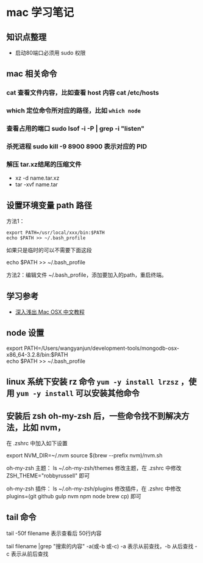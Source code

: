 # mac 学习笔记

## 知识点整理

* 启动80端口必须用 sudo 权限

## mac 相关命令

### cat 查看文件内容，比如查看 host 内容  cat /etc/hosts
### which 定位命令所对应的路径，比如 `which node`
### 查看占用的端口 sudo lsof -i -P | grep -i "listen"
### 杀死进程 sudo kill -9 8900       8900 表示对应的 PID

### 解压 tar.xz结尾的压缩文件

* xz -d name.tar.xz
* tar -xvf name.tar

## 设置环境变量 path 路径

方法1：

```
export PATH=/usr/local/xxx/bin:$PATH  
echo $PATH >> ~/.bash_profile  
```
如果只是临时的可以不需要下面这段

echo $PATH >> ~/.bash_profile  

方法2：编辑文件 ~/.bash_profile，添加要加入的path，重启终端。  


## 学习参考

* [深入浅出 Mac OSX 中文教程](http://list.youku.com/albumlist/show?id=18654878&ascending=1&page=1)

## node 设置
export PATH=/Users/wangyanjun/development-tools/mongodb-osx-x86_64-3.2.8/bin:$PATH  
echo $PATH >> ~/.bash_profile

## linux 系统下安装 rz 命令 `yum -y install lrzsz` ，使用 `yum -y install` 可以安装其他命令

## 安装后 zsh oh-my-zsh 后，一些命令找不到解决方法，比如 nvm，

在 .zshrc 中加入如下设置

export NVM_DIR=~/.nvm
source $(brew --prefix nvm)/nvm.sh

oh-my-zsh 主题：  ls ~/.oh-my-zsh/themes 修改主题，在 .zshrc 中修改 ZSH_THEME="robbyrussell" 即可

oh-my-zsh 插件：  ls ~/.oh-my-zsh/plugins 修改插件，在 .zshrc 中修改 plugins=(git github gulp nvm npm node brew cp) 即可

## tail 命令

tail -50f filename 表示查看后 50行内容

tail filename |grep "搜索的内容" -a(或-b 或-c)   -a 表示从前查找，-b 从后查找 -c 表示从前后查找
